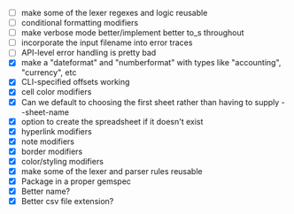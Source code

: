 - [ ] make some of the lexer regexes and logic reusable
- [ ] conditional formatting modifiers
- [ ] make verbose mode better/implement better to\_s throughout
- [ ] incorporate the input filename into error traces
- [ ] API-level error handling is pretty bad
- [x] make a "dateformat" and "numberformat" with types like "accounting", "currency", etc
- [x] CLI-specified offsets working
- [x] cell color modifiers
- [x] Can we default to choosing the first sheet rather than having to supply --sheet-name
- [x] option to create the spreadsheet if it doesn't exist
- [x] hyperlink modifiers
- [x] note modifiers
- [x] border modifiers
- [x] color/styling modifiers
- [x] make some of the lexer and parser rules reusable
- [x] Package in a proper gemspec
- [x] Better name?
- [x] Better csv file extension?
